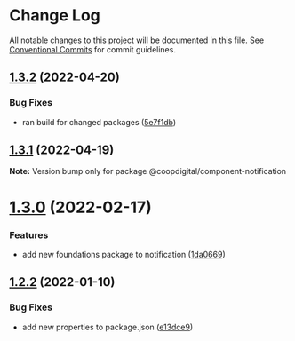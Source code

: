 # Change Log

All notable changes to this project will be documented in this file.
See [Conventional Commits](https://conventionalcommits.org) for commit guidelines.

## [1.3.2](https://github.com/coopdigital/coop-frontend/compare/@coopdigital/component-notification@1.3.1...@coopdigital/component-notification@1.3.2) (2022-04-20)


### Bug Fixes

* ran build for changed packages ([5e7f1db](https://github.com/coopdigital/coop-frontend/commit/5e7f1dbdf38ca13b8233b81f72d3725b8a47d834))





## [1.3.1](https://github.com/coopdigital/coop-frontend/compare/@coopdigital/component-notification@1.3.0...@coopdigital/component-notification@1.3.1) (2022-04-19)

**Note:** Version bump only for package @coopdigital/component-notification





# [1.3.0](https://github.com/coopdigital/coop-frontend/compare/@coopdigital/component-notification@1.2.2...@coopdigital/component-notification@1.3.0) (2022-02-17)


### Features

* add new foundations package to notification ([1da0669](https://github.com/coopdigital/coop-frontend/commit/1da0669df566abe29d1f14d8ddf300e57b944b60))





## [1.2.2](https://github.com/coopdigital/coop-frontend/compare/@coopdigital/component-notification@1.2.1...@coopdigital/component-notification@1.2.2) (2022-01-10)


### Bug Fixes

* add new properties to package.json ([e13dce9](https://github.com/coopdigital/coop-frontend/commit/e13dce94798600b80da4d0183ce96331b91c72aa))
